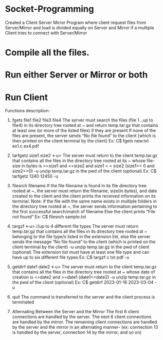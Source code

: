 # Socket-Programming
Created a Client Server Mirror Program where client request files from Server/Mirror and load is divided equally on Server and Mirror if a multiple Client tries to connect with Server/Mirror

# Compile all the files.
# Run either Server or Mirror or both
# Run Client

Functions description:
1. fgets file1 file2 file3 file4
The server must search the files (file 1 ..up to file4) in its directory tree rooted at ~ and return temp.tar.gz that contains at least one (or more of the listed files) if they are present
If none of the files are present, the server sends “No file found” to the client 
(which is then printed on the client terminal by the client) 
Ex: C$ fgets new.txt ex1.c ex4.pdf

2. tarfgetz size1 size2 <-u> 
The server must return to the client temp.tar.gz that contains all the files in the directory tree rooted at its ~ whose file-size in bytes is >=size1 and <=size2 and size1 < = size2 (size1>= 0 and size2>=0) 
-u unzip temp.tar.gz in the pwd of the client (optional)
Ex: C$ tarfgetz 1240 12450 -u

3. filesrch filename
If the file filename is found in its file directory tree rooted at ~, the server must return the filename, size(in bytes), and date created to the client and the client prints the received information on its terminal. 
Note: if the file with the same name exists in multiple folders in the directory tree rooted at ~, the server sends information pertaining to the first successful search/match of filename Else the client prints “File not found” 
Ex: C$ filesrch sample.txt

4. targzf <extension list> <-u> //up to 4 different file types 
The server must return temp.tar.gz that contains all the files in its directory tree rooted at ~ belonging to the file type/s listed in the extension list, else the server sends the message “No file found” to the client (which is printed on the client terminal by the client) 
-u unzip temp.tar.gz in the pwd of client (optional)
The extension list must have at least one file type and can have up to six different file types 
Ex: C$ targzf c txt pdf -u

5. getdirf date1 date2 <-u> 
The server must return to the client temp.tar.gz that contains all the files in the directory tree rooted at ~ whose date of creation is <=date2 and >=date1 (date1<=date2) 
-u unzip temp.tar.gz in the pwd of the client (optional)
Ex: C$ getdirf 2023-01-16 2023-03-04 -u

6. quit The command is transferred to the server and the client process is terminated

7. Alternating Between the Server and the Mirror
The first 6 client connections are handled by the server. 
The next 6 client connections are handled by the mirror. 
The remaining client connections are handled by the server and the mirror in an alternating manner- (ex: connection 13 is handled by the server, connection 14 by the mirror, and so on)
